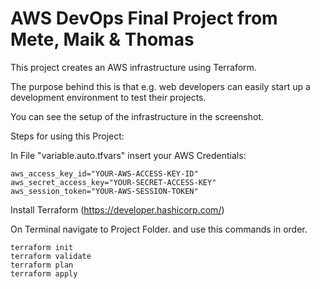 # AWS DevOps Final Project from Mete, Maik & Thomas


This project creates an AWS infrastructure using Terraform. 

The purpose behind this is that e.g. web developers can easily 
start up a development environment to test their projects.

You can see the setup of the infrastructure in the screenshot.


Steps for using this Project:

In File "variable.auto.tfvars" insert your AWS Credentials:
```
aws_access_key_id="YOUR-AWS-ACCESS-KEY-ID"
aws_secret_access_key="YOUR-SECRET-ACCESS-KEY"
aws_session_token="YOUR-AWS-SESSION-TOKEN"
```
Install Terraform (https://developer.hashicorp.com/)

On Terminal navigate to Project Folder.
and use this commands in order.
```
terraform init
terraform validate
terraform plan
terraform apply
```
